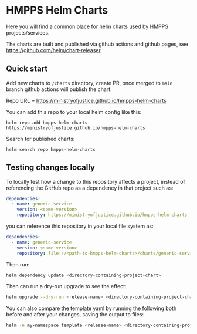 # HMPPS Helm Charts

Here you will find a common place for helm charts used by HMPPS projects/services.

The charts are built and published via github actions and github pages, see <https://github.com/helm/chart-releaser>

## Quick start

Add new charts to `/charts` directory, create PR, once merged to `main` branch github actions will publish the chart.

Repo URL = https://ministryofjustice.github.io/hmpps-helm-charts

You can add this repo to your local helm config like this:

```
helm repo add hmpps-helm-charts https://ministryofjustice.github.io/hmpps-helm-charts
```

Search for published charts:

```
helm search repo hmpps-helm-charts
```

## Testing changes locally

To locally test how a change to this repository affects a project, instead of referencing the GitHub repo as a dependency in that project such as:

```yaml
dependencies:
  - name: generic-service
    version: <some-version>
    repository: https://ministryofjustice.github.io/hmpps-helm-charts
```

you can reference this repository in your local file system as:

```yaml
dependencies:
  - name: generic-service
    version: <some-version>
    repository: file://<path-to-hmpps-helm-charts>/charts/generic-service
```

Then run:

```bash
helm dependency update <directory-containing-project-chart>
```

Then can run a dry-run upgrade to see the effect:

```bash
helm upgrade --dry-run <release-name> <directory-containing-project-chart> --values <values-file>
```

You can also compare the template yaml by running the following both before and after your changes, saving the output to files:

```bash
helm -n my-namespace template <release-name> <directory-containing-project-chart> --values=<values-file>
```
